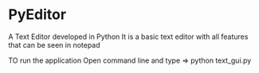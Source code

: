 # PyEditor
A Text Editor developed in Python
It is a basic text editor with all features that can be seen in notepad

TO run the application
Open command line and type => python text_gui.py
